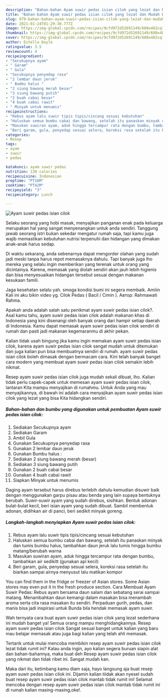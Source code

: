 ```yaml
---
description: "Bahan-bahan Ayam suwir pedas isian cilok yang lezat dan Mudah Dibuat"
title: "Bahan-bahan Ayam suwir pedas isian cilok yang lezat dan Mudah Dibuat"
slug: 979-bahan-bahan-ayam-suwir-pedas-isian-cilok-yang-lezat-dan-mudah-dibuat
date: 2021-01-24T01:29:30.777Z
image: https://img-global.cpcdn.com/recipes/9cfd972d52691149/680x482cq70/ayam-suwir-pedas-isian-cilok-foto-resep-utama.jpg
thumbnail: https://img-global.cpcdn.com/recipes/9cfd972d52691149/680x482cq70/ayam-suwir-pedas-isian-cilok-foto-resep-utama.jpg
cover: https://img-global.cpcdn.com/recipes/9cfd972d52691149/680x482cq70/ayam-suwir-pedas-isian-cilok-foto-resep-utama.jpg
author: Estella Doyle
ratingvalue: 3.5
reviewcount: 4
recipeingredient:
- "Secukupnya ayam"
- " Garam"
- " Gula"
- "Secukupnya penyedap rasa"
- "2 lembar daun jeruk"
- " Bumbu halus "
- "2 siung bawang merah besar"
- "3 siung bawang putih"
- "2 buah cabai besar"
- "4 buah cabai rawit"
- " Minyak untuk menumis"
recipeinstructions:
- "Rebus ayam lalu suwir tipis tipis/cincang sesuai kebutuhan"
- "Haluskan semua bumbu cabai dan bawang, setelah itu panaskan minyak dan tumis bumbu halus, tambahkan daun jeruk lalu tumis hingga bumbu matang/berubah warna"
- "Masukan suwiran ayam, aduk hingga tercampur rata dengan bumbu, tambahkan air sedikitt (gunakan api kecil)"
- "Beri garam, gula, penyedap sesuai selera, koreksi rasa setelah itu biarkan sampai airnya menyusut lalu matikan kompor"
categories:
- Resep
tags:
- ayam
- suwir
- pedas

katakunci: ayam suwir pedas 
nutrition: 139 calories
recipecuisine: Indonesian
preptime: "PT16M"
cooktime: "PT42M"
recipeyield: "3"
recipecategory: Lunch

---
```



![Ayam suwir pedas isian cilok](https://img-global.cpcdn.com/recipes/9cfd972d52691149/680x482cq70/ayam-suwir-pedas-isian-cilok-foto-resep-utama.jpg)

Selaku seorang yang hobi masak, menyajikan panganan enak pada keluarga merupakan hal yang sangat menyenangkan untuk anda sendiri. Tanggung jawab seorang istri bukan sekedar mengatur rumah saja, tapi kamu juga wajib memastikan kebutuhan nutrisi terpenuhi dan hidangan yang dimakan anak-anak harus sedap.

Di waktu  sekarang, anda sebenarnya dapat mengorder olahan yang sudah jadi meski tanpa harus repot memasaknya dahulu. Tapi banyak juga lho mereka yang selalu ingin memberikan yang terenak untuk orang yang dicintainya. Karena, memasak yang diolah sendiri akan jauh lebih higienis dan bisa menyesuaikan hidangan tersebut sesuai dengan makanan kesukaan famili. 

Jaga kesehatan selalu yah. smoga kondisi bumi ini segera membaik. Amiiin Kali ini aku bikin video yg. Cilok Pedas ( Bacil / Cimin ). Автор: Rahmawati Rahma.

Apakah anda adalah salah satu penikmat ayam suwir pedas isian cilok?. Asal kamu tahu, ayam suwir pedas isian cilok adalah makanan khas di Indonesia yang kini disenangi oleh banyak orang dari hampir setiap daerah di Indonesia. Kamu dapat memasak ayam suwir pedas isian cilok sendiri di rumah dan pasti jadi makanan kegemaranmu di akhir pekan.

Kalian tidak usah bingung jika kamu ingin memakan ayam suwir pedas isian cilok, karena ayam suwir pedas isian cilok sangat mudah untuk ditemukan dan juga kalian pun bisa membuatnya sendiri di rumah. ayam suwir pedas isian cilok boleh dimasak dengan bermacam cara. Kini telah banyak banget cara modern yang membuat ayam suwir pedas isian cilok semakin lebih nikmat.

Resep ayam suwir pedas isian cilok juga mudah sekali dibuat, lho. Kalian tidak perlu capek-capek untuk memesan ayam suwir pedas isian cilok, lantaran Kita mampu menyajikan di rumahmu. Untuk Anda yang mau menyajikannya, di bawah ini adalah cara menyajikan ayam suwir pedas isian cilok yang lezat yang bisa Kita hidangkan sendiri.

<!--inarticleads1-->

##### Bahan-bahan dan bumbu yang digunakan untuk pembuatan Ayam suwir pedas isian cilok:

1. Sediakan Secukupnya ayam
1. Sediakan  Garam
1. Ambil  Gula
1. Gunakan Secukupnya penyedap rasa
1. Gunakan 2 lembar daun jeruk
1. Gunakan  Bumbu halus :
1. Sediakan 2 siung bawang merah (besar)
1. Sediakan 3 siung bawang putih
1. Gunakan 2 buah cabai besar
1. Gunakan 4 buah cabai rawit
1. Siapkan  Minyak untuk menumis


Daging ayam tersebut harus direbus terlebih dahulu kemudian disuwir baik dengan menggunakan garpu pisau atau benda yang lain supaya bentuknya berubah. Suwir-suwir ayam yang sudah direbus, sisihkan. Bentuk adonan bulat-bulat kecil, beri isian ayam yang sudah dibuat. Sambil membentuk adonan, didihkan air di panci, beri sedikit minyak goreng. 

<!--inarticleads2-->

##### Langkah-langkah menyiapkan Ayam suwir pedas isian cilok:

1. Rebus ayam lalu suwir tipis tipis/cincang sesuai kebutuhan
1. Haluskan semua bumbu cabai dan bawang, setelah itu panaskan minyak dan tumis bumbu halus, tambahkan daun jeruk lalu tumis hingga bumbu matang/berubah warna
1. Masukan suwiran ayam, aduk hingga tercampur rata dengan bumbu, tambahkan air sedikitt (gunakan api kecil)
1. Beri garam, gula, penyedap sesuai selera, koreksi rasa setelah itu biarkan sampai airnya menyusut lalu matikan kompor


You can find them in the fridge or freezer of Asian stores. Some Asian stores may even put it in the fresh produce section. Cara Membuat Ayam Suwir Pedas: Rebus ayam bersama daun salam dan sebatang serai sampai matang. Menambahkan daun kemangi dalam masakan bisa menambah aroma serta cita rasa masakan itu sendiri. Perpaduan gurih, pedas, dan manis bisa jadi inspirasi untuk Bunda bila hendak memasak ayam suwir. 

Wah ternyata cara buat ayam suwir pedas isian cilok yang lezat sederhana ini mudah banget ya! Semua orang mampu menghidangkannya. Resep ayam suwir pedas isian cilok Sangat sesuai banget untuk kalian yang baru mau belajar memasak atau juga bagi kalian yang telah ahli memasak.

Tertarik untuk mulai mencoba membikin resep ayam suwir pedas isian cilok lezat tidak rumit ini? Kalau anda ingin, ayo kalian segera buruan siapin alat dan bahan-bahannya, maka buat deh Resep ayam suwir pedas isian cilok yang nikmat dan tidak ribet ini. Sangat mudah kan. 

Maka dari itu, ketimbang kamu diam saja, hayo langsung aja buat resep ayam suwir pedas isian cilok ini. Dijamin kalian tiidak akan nyesel sudah buat resep ayam suwir pedas isian cilok mantab tidak rumit ini! Selamat mencoba dengan resep ayam suwir pedas isian cilok mantab tidak rumit ini di rumah kalian masing-masing,oke!.

